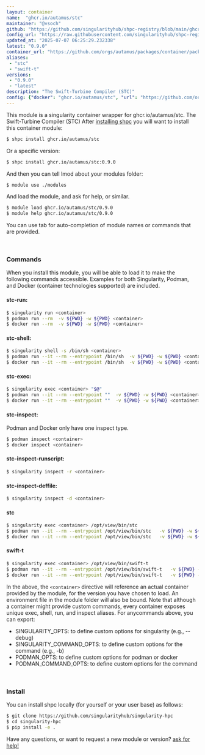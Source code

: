 ```yaml
---
layout: container
name:  "ghcr.io/autamus/stc"
maintainer: "@vsoch"
github: "https://github.com/singularityhub/shpc-registry/blob/main/ghcr.io/autamus/stc/container.yaml"
config_url: "https://raw.githubusercontent.com/singularityhub/shpc-registry/main/ghcr.io/autamus/stc/container.yaml"
updated_at: "2025-07-07 06:25:29.232338"
latest: "0.9.0"
container_url: "https://github.com/orgs/autamus/packages/container/package/stc"
aliases:
 - "stc"
 - "swift-t"
versions:
 - "0.9.0"
 - "latest"
description: "The Swift-Turbine Compiler (STC)"
config: {"docker": "ghcr.io/autamus/stc", "url": "https://github.com/orgs/autamus/packages/container/package/stc", "maintainer": "@vsoch", "description": "The Swift-Turbine Compiler (STC)", "latest": {"0.9.0": "sha256:5f74444f5537365f9f9984c3e69dc0157bebca1b322c5ebfc6f3ad55749434e4"}, "tags": {"0.9.0": "sha256:5f74444f5537365f9f9984c3e69dc0157bebca1b322c5ebfc6f3ad55749434e4", "latest": "sha256:5f74444f5537365f9f9984c3e69dc0157bebca1b322c5ebfc6f3ad55749434e4"}, "aliases": {"stc": "/opt/view/bin/stc", "swift-t": "/opt/view/bin/swift-t"}}
---
```


This module is a singularity container wrapper for ghcr.io/autamus/stc.
The Swift-Turbine Compiler (STC)
After [installing shpc](#install) you will want to install this container module:


```bash
$ shpc install ghcr.io/autamus/stc
```

Or a specific version:

```bash
$ shpc install ghcr.io/autamus/stc:0.9.0
```

And then you can tell lmod about your modules folder:

```bash
$ module use ./modules
```

And load the module, and ask for help, or similar.

```bash
$ module load ghcr.io/autamus/stc/0.9.0
$ module help ghcr.io/autamus/stc/0.9.0
```

You can use tab for auto-completion of module names or commands that are provided.

<br>

### Commands

When you install this module, you will be able to load it to make the following commands accessible.
Examples for both Singularity, Podman, and Docker (container technologies supported) are included.

#### stc-run:

```bash
$ singularity run <container>
$ podman run --rm  -v ${PWD} -w ${PWD} <container>
$ docker run --rm  -v ${PWD} -w ${PWD} <container>
```

#### stc-shell:

```bash
$ singularity shell -s /bin/sh <container>
$ podman run --it --rm --entrypoint /bin/sh  -v ${PWD} -w ${PWD} <container>
$ docker run --it --rm --entrypoint /bin/sh  -v ${PWD} -w ${PWD} <container>
```

#### stc-exec:

```bash
$ singularity exec <container> "$@"
$ podman run --it --rm --entrypoint ""  -v ${PWD} -w ${PWD} <container> "$@"
$ docker run --it --rm --entrypoint ""  -v ${PWD} -w ${PWD} <container> "$@"
```

#### stc-inspect:

Podman and Docker only have one inspect type.

```bash
$ podman inspect <container>
$ docker inspect <container>
```

#### stc-inspect-runscript:

```bash
$ singularity inspect -r <container>
```

#### stc-inspect-deffile:

```bash
$ singularity inspect -d <container>
```


#### stc

```bash
$ singularity exec <container> /opt/view/bin/stc
$ podman run --it --rm --entrypoint /opt/view/bin/stc   -v ${PWD} -w ${PWD} <container> -c " $@"
$ docker run --it --rm --entrypoint /opt/view/bin/stc   -v ${PWD} -w ${PWD} <container> -c " $@"
```


#### swift-t

```bash
$ singularity exec <container> /opt/view/bin/swift-t
$ podman run --it --rm --entrypoint /opt/view/bin/swift-t   -v ${PWD} -w ${PWD} <container> -c " $@"
$ docker run --it --rm --entrypoint /opt/view/bin/swift-t   -v ${PWD} -w ${PWD} <container> -c " $@"
```



In the above, the `<container>` directive will reference an actual container provided
by the module, for the version you have chosen to load. An environment file in the
module folder will also be bound. Note that although a container
might provide custom commands, every container exposes unique exec, shell, run, and
inspect aliases. For anycommands above, you can export:

 - SINGULARITY_OPTS: to define custom options for singularity (e.g., --debug)
 - SINGULARITY_COMMAND_OPTS: to define custom options for the command (e.g., -b)
 - PODMAN_OPTS: to define custom options for podman or docker
 - PODMAN_COMMAND_OPTS: to define custom options for the command

<br>

### Install

You can install shpc locally (for yourself or your user base) as follows:

```bash
$ git clone https://github.com/singularityhub/singularity-hpc
$ cd singularity-hpc
$ pip install -e .
```

Have any questions, or want to request a new module or version? [ask for help!](https://github.com/singularityhub/singularity-hpc/issues)